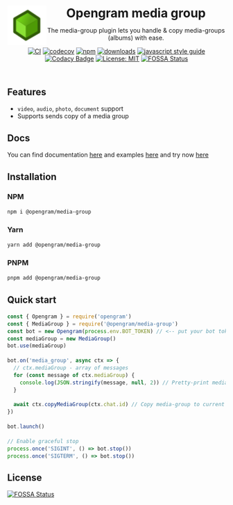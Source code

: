 <header>
<img src="https://raw.githubusercontent.com/OpengramJS/opengram/master/docs/media/Logo.svg" alt="logo" height="90" align="left">
<h1 style="display: inline">Opengram media group</h1>

The media-group plugin lets you handle & copy media-groups (albums) with ease.

[![CI][ci-image]][ci-url] [![codecov][codecov-image]][codecov-url] [![npm][npm-image]][npm-url] [![downloads][downloads-image]][downloads-url] [![javascript style guide][standard-image]][standard-url] [![Codacy Badge][codacy-image]][codacy-url] [![License: MIT][license-image]][license-url] [![FOSSA Status][fossa-image]][fossa-url]

</header>

## Features
*   `video`, `audio`, `photo`, `document` support
*   Supports sends copy of a media group

## Docs

You can find documentation [here](https://media-group.opengram.dev) and examples [here](https://github.com/OpengramJS/media-group/tree/master/examples) and try now [here](https://replit.com/team/Opengram)

## Installation

### NPM
```bash
npm i @opengram/media-group
```

### Yarn
```bash
yarn add @opengram/media-group
```

### PNPM
```bash
pnpm add @opengram/media-group
```

## Quick start

```js
const { Opengram } = require('opengram')
const { MediaGroup } = require('@opengram/media-group')
const bot = new Opengram(process.env.BOT_TOKEN) // <-- put your bot token here (https://t.me/BotFather)
const mediaGroup = new MediaGroup()
bot.use(mediaGroup)

bot.on('media_group', async ctx => {
  // ctx.mediaGroup - array of messages
  for (const message of ctx.mediaGroup) {
    console.log(JSON.stringify(message, null, 2)) // Pretty-print media group messages to console
  }

  await ctx.copyMediaGroup(ctx.chat.id) // Copy media-group to current chat
})

bot.launch()

// Enable graceful stop
process.once('SIGINT', () => bot.stop())
process.once('SIGTERM', () => bot.stop())

```

## License
[![FOSSA Status](https://app.fossa.com/api/projects/git%2Bgithub.com%2FOpengramJS%2Fmedia-group.svg?type=large)](https://app.fossa.com/projects/git%2Bgithub.com%2FOpengramJS%2Fmedia-group?ref=badge_large)

[codecov-image]: https://codecov.io/gh/OpengramJS/media-group/branch/master/graph/badge.svg?token=
[codecov-url]: https://codecov.io/gh/OpengramJS/media-group
[license-image]: https://img.shields.io/badge/License-MIT-yellow.svg
[license-url]: https://opensource.org/licenses/MIT
[codacy-image]: https://app.codacy.com/project/badge/Grade/3afaecc924bb4df985be63cf65fdf97d
[codacy-url]: https://app.codacy.com/gh/OpengramJS/media-group/dashboard?utm_source=gh&utm_medium=referral&utm_content=&utm_campaign=Badge_grade
[ci-image]: https://github.com/OpengramJS/media-group/actions/workflows/ci.yml/badge.svg?branch=master
[ci-url]: https://github.com/OpengramJS/media-group/actions/workflows/ci.yml
[npm-image]: https://img.shields.io/npm/v/@opengram/media-group.svg
[npm-url]: https://npmjs.com/package/@opengram/media-group
[downloads-image]: https://img.shields.io/npm/dm/@opengram/media-group.svg
[downloads-url]: https://npmjs.com/package/@opengram/media-group
[standard-image]: https://img.shields.io/badge/code_style-standard-brightgreen.svg
[standard-url]: https://standardjs.com
[fossa-image]: https://app.fossa.com/api/projects/git%2Bgithub.com%2FOpengramJS%2Fmedia-group.svg?type=shield
[fossa-url]: https://app.fossa.com/projects/git%2Bgithub.com%2FOpengramJS%2Fmedia-group?ref=badge_shield
